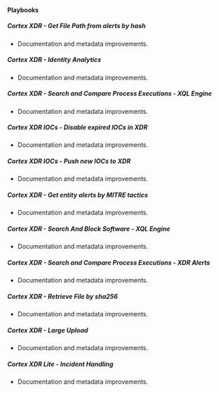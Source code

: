 #### Playbooks

##### Cortex XDR - Get File Path from alerts by hash

- Documentation and metadata improvements.
##### Cortex XDR - Identity Analytics

- Documentation and metadata improvements.
##### Cortex XDR - Search and Compare Process Executions - XQL Engine

- Documentation and metadata improvements.
##### Cortex XDR IOCs - Disable expired IOCs in XDR

- Documentation and metadata improvements.
##### Cortex XDR IOCs - Push new IOCs to XDR

- Documentation and metadata improvements.
##### Cortex XDR - Get entity alerts by MITRE tactics

- Documentation and metadata improvements.
##### Cortex XDR - Search And Block Software - XQL Engine

- Documentation and metadata improvements.
##### Cortex XDR - Search and Compare Process Executions - XDR Alerts

- Documentation and metadata improvements.
##### Cortex XDR - Retrieve File by sha256

- Documentation and metadata improvements.
##### Cortex XDR - Large Upload

- Documentation and metadata improvements.
##### Cortex XDR Lite - Incident Handling

- Documentation and metadata improvements.